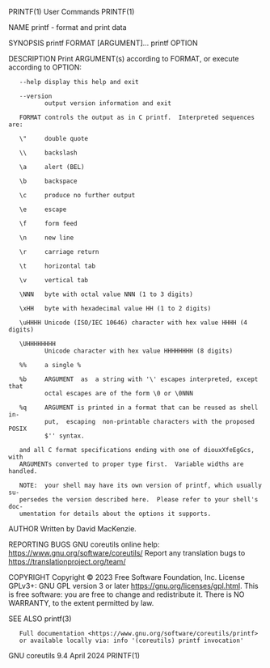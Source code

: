 PRINTF(1)                        User Commands                       PRINTF(1)

NAME
       printf - format and print data

SYNOPSIS
       printf FORMAT [ARGUMENT]...
       printf OPTION

DESCRIPTION
       Print ARGUMENT(s) according to FORMAT, or execute according to OPTION:

       --help display this help and exit

       --version
              output version information and exit

       FORMAT controls the output as in C printf.  Interpreted sequences are:

       \"     double quote

       \\     backslash

       \a     alert (BEL)

       \b     backspace

       \c     produce no further output

       \e     escape

       \f     form feed

       \n     new line

       \r     carriage return

       \t     horizontal tab

       \v     vertical tab

       \NNN   byte with octal value NNN (1 to 3 digits)

       \xHH   byte with hexadecimal value HH (1 to 2 digits)

       \uHHHH Unicode (ISO/IEC 10646) character with hex value HHHH (4 digits)

       \UHHHHHHHH
              Unicode character with hex value HHHHHHHH (8 digits)

       %%     a single %

       %b     ARGUMENT  as  a string with '\' escapes interpreted, except that
              octal escapes are of the form \0 or \0NNN

       %q     ARGUMENT is printed in a format that can be reused as shell  in‐
              put,  escaping  non-printable characters with the proposed POSIX
              $'' syntax.

       and all C format specifications ending with one of diouxXfeEgGcs,  with
       ARGUMENTs converted to proper type first.  Variable widths are handled.

       NOTE:  your shell may have its own version of printf, which usually su‐
       persedes the version described here.  Please refer to your shell's doc‐
       umentation for details about the options it supports.

AUTHOR
       Written by David MacKenzie.

REPORTING BUGS
       GNU coreutils online help: <https://www.gnu.org/software/coreutils/>
       Report any translation bugs to <https://translationproject.org/team/>

COPYRIGHT
       Copyright © 2023 Free Software Foundation, Inc.   License  GPLv3+:  GNU
       GPL version 3 or later <https://gnu.org/licenses/gpl.html>.
       This  is  free  software:  you  are free to change and redistribute it.
       There is NO WARRANTY, to the extent permitted by law.

SEE ALSO
       printf(3)

       Full documentation <https://www.gnu.org/software/coreutils/printf>
       or available locally via: info '(coreutils) printf invocation'

GNU coreutils 9.4                 April 2024                         PRINTF(1)
